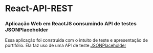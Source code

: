 # React-API-REST

### Aplicação Web em ReactJS consumindo API de testes JSONPlaceholder

Essa aplicação foi construida com o intuito de teste e apresentação de portifólio. Ela faz uso de uma API de teste [JSONPlaceholder](https://jsonplaceholder.typicode.com)
